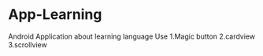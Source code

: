 # App-Learning
Android Application about learning language
Use
1.Magic button 
2.cardview 
3.scrollview
